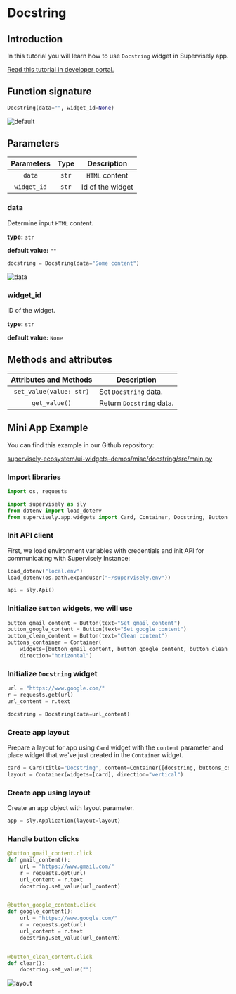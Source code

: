 # Docstring

## Introduction

In this tutorial you will learn how to use `Docstring` widget in Supervisely app.

[Read this tutorial in developer portal.](https://developer.supervise.ly/app-development/apps-with-gui/docstring)

## Function signature

```python
Docstring(data="", widget_id=None)
```

![default](https://user-images.githubusercontent.com/120389559/224303776-85b03aec-bfdd-45e8-be9c-4cbc598fdfa0.png)

## Parameters

| Parameters  | Type  |   Description    |
| :---------: | :---: | :--------------: |
|   `data`    | `str` |  `HTML` content  |
| `widget_id` | `str` | Id of the widget |

### data

Determine input `HTML` content.

**type:** `str`

**default value:** `""`

```python
docstring = Docstring(data="Some content")
```

![data](https://user-images.githubusercontent.com/120389559/224304307-2e222fd3-0430-4b1b-abec-6e8996df64c5.png)

### widget_id

ID of the widget.

**type:** `str`

**default value:** `None`

## Methods and attributes

| Attributes and Methods  | Description              |
| :---------------------: | ------------------------ |
| `set_value(value: str)` | Set `Docstring` data.    |
|      `get_value()`      | Return `Docstring` data. |

## Mini App Example

You can find this example in our Github repository:

[supervisely-ecosystem/ui-widgets-demos/misc/docstring/src/main.py](https://github.com/supervisely-ecosystem/ui-widgets-demos/blob/master/misc/docstring/src/main.py)

### Import libraries

```python
import os, requests

import supervisely as sly
from dotenv import load_dotenv
from supervisely.app.widgets import Card, Container, Docstring, Button
```

### Init API client

First, we load environment variables with credentials and init API for communicating with Supervisely Instance:

```python
load_dotenv("local.env")
load_dotenv(os.path.expanduser("~/supervisely.env"))

api = sly.Api()
```

### Initialize `Button` widgets, we will use

```python
button_gmail_content = Button(text="Set gmail content")
button_google_content = Button(text="Set google content")
button_clean_content = Button(text="Clean content")
buttons_container = Container(
    widgets=[button_gmail_content, button_google_content, button_clean_content],
    direction="horizontal")
```

### Initialize `Docstring` widget

```python
url = "https://www.google.com/"
r = requests.get(url)
url_content = r.text

docstring = Docstring(data=url_content)
```

### Create app layout

Prepare a layout for app using `Card` widget with the `content` parameter and place widget that we've just created in the `Container` widget.

```python
card = Card(title="Docstring", content=Container([docstring, buttons_container]))
layout = Container(widgets=[card], direction="vertical")
```

### Create app using layout

Create an app object with layout parameter.

```python
app = sly.Application(layout=layout)
```

### Handle button clicks

```python
@button_gmail_content.click
def gmail_content():
    url = "https://www.gmail.com/"
    r = requests.get(url)
    url_content = r.text
    docstring.set_value(url_content)


@button_google_content.click
def google_content():
    url = "https://www.google.com/"
    r = requests.get(url)
    url_content = r.text
    docstring.set_value(url_content)


@button_clean_content.click
def clear():
    docstring.set_value("")
```

![layout](https://user-images.githubusercontent.com/120389559/224306026-114e4d01-ae4b-49b1-97ba-14fdffab089e.gif)

